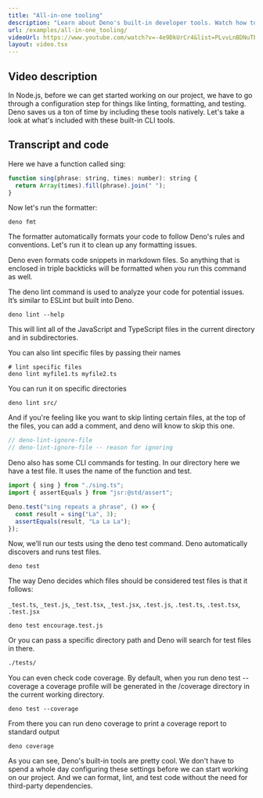 ```yaml
---
title: "All-in-one tooling"
description: "Learn about Deno's built-in developer tools. Watch how to use the integrated formatter, linter, and test runner to improve code quality without additional configuration or third-party dependencies."
url: /examples/all-in-one_tooling/
videoUrl: https://www.youtube.com/watch?v=-4e9DkUrCr4&list=PLvvLnBDNuTEov9EBIp3MMfHlBxaKGRWTe&index=5
layout: video.tsx
---
```


## Video description

In Node.js, before we can get started working on our project, we have to go
through a configuration step for things like linting, formatting, and testing.
Deno saves us a ton of time by including these tools natively. Let's take a look
at what's included with these built-in CLI tools.

## Transcript and code

Here we have a function called sing:

```javascript
function sing(phrase: string, times: number): string {
  return Array(times).fill(phrase).join(" ");
}
```

Now let's run the formatter:

```shell
deno fmt
```

The formatter automatically formats your code to follow Deno's rules and
conventions. Let's run it to clean up any formatting issues.

Deno even formats code snippets in markdown files. So anything that is enclosed
in triple backticks will be formatted when you run this command as well.

The deno lint command is used to analyze your code for potential issues. It’s
similar to ESLint but built into Deno.

```shell
deno lint --help
```

This will lint all of the JavaScript and TypeScript files in the current
directory and in subdirectories.

You can also lint specific files by passing their names

```shell
# lint specific files
deno lint myfile1.ts myfile2.ts
```

You can run it on specific directories

```shell
deno lint src/
```

And if you're feeling like you want to skip linting certain files, at the top of
the files, you can add a comment, and deno will know to skip this one.

```javascript
// deno-lint-ignore-file
// deno-lint-ignore-file -- reason for ignoring
```

Deno also has some CLI commands for testing. In our directory here we have a
test file. It uses the name of the function and test.

```javascript title="sing_test.ts"
import { sing } from "./sing.ts";
import { assertEquals } from "jsr:@std/assert";

Deno.test("sing repeats a phrase", () => {
  const result = sing("La", 3);
  assertEquals(result, "La La La");
});
```

Now, we’ll run our tests using the deno test command. Deno automatically
discovers and runs test files.

```shell
deno test
```

The way Deno decides which files should be considered test files is that it
follows:

`_test.ts`, `_test.js`, `_test.tsx`, `_test.jsx`, `.test.js`, `.test.ts`,
`.test.tsx`, `.test.jsx`

`deno test encourage.test.js`

Or you can pass a specific directory path and Deno will search for test files in
there.

```sh
./tests/
```

You can even check code coverage. By default, when you run deno test \--coverage
a coverage profile will be generated in the /coverage directory in the current
working directory.

```shell
deno test --coverage
```

From there you can run deno coverage to print a coverage report to standard
output

```shell
deno coverage
```

As you can see, Deno's built-in tools are pretty cool. We don't have to spend a
whole day configuring these settings before we can start working on our project.
And we can format, lint, and test code without the need for third-party
dependencies.
